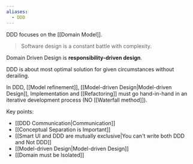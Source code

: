 ```yaml
---
aliases:
  - DDD
---
```

DDD focuses on the [[Domain Model]].

> Software design is a constant battle with complexity.

Domain Driven Design is **responsibility-driven design**.

DDD is about most optimal solution for given circumstances without derailing.

In DDD, [[Model refinement]], [[Model-driven Design|Model-driven Design]], Implementation and [[Refactoring]] must go hand-in-hand in an iterative development process (NO [[Waterfall method]]).

Key points:
- [[DDD Communication|Communication]]
- [[Conceptual Separation is Important]]
- [[Smart UI and DDD are mutually exclusive|You can't write both DDD and Not DDD]]
- [[Model-driven Design|Model-driven Design]]
- [[Domain must be Isolated]]

